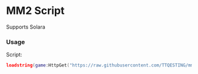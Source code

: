 # MM2 Script
Supports Solara

### Usage
Script:

```lua
loadstring(game:HttpGet("https://raw.githubusercontent.com/TTQESTING/mm2-scipt/refs/heads/main/mm2%20script.lua"))()
